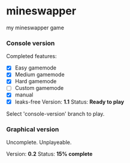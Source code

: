 # mineswapper
my mineswapper game

### Console version
Completed features:
- [x] Easy gamemode
- [x] Medium gamemode
- [x] Hard gamemode
- [ ] Custom gamemode
- [x] manual
- [x] leaks-free
Version: **1.1**
Status: **Ready to play**

Select 'console-version' branch to play.

### Graphical version
Uncomplete. Unplayeable.

Version: **0.2**
Status: **15% complete**
